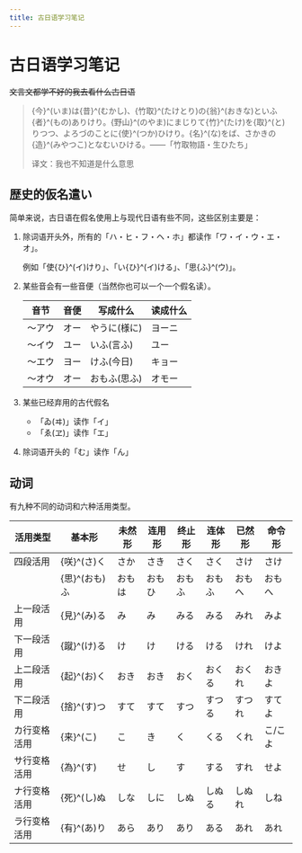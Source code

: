 ```yaml
---
title: 古日语学习笔记
---
```


# 古日语学习笔记

<vue-metadata author="swwind" time="2023-6-15"></vue-metadata>

~~文言文都学不好的我去看什么古日语~~

<!-- prettier-ignore -->
> {今}^(いま)は{昔}^(むかし)、{竹取}^(たけとり)の{翁}^(おきな)といふ{者}^(もの)ありけり。{野山}^(のやま)にまじりて{竹}^(たけ)を{取}^(と)りつつ、よろづのことに{使}^(つか)ひけり。{名}^(な)をば、さかきの{造}^(みやつこ)となむいひける。——「竹取物語・生ひたち」
>
> 译文：<span class="truth" title="你知道的太多了">我也不知道是什么意思</span>

## 歴史的仮名遣い

简单来说，古日语在假名使用上与现代日语有些不同，这些区别主要是：

1. 除词语开头外，所有的「ハ・ヒ・フ・ヘ・ホ」都读作「ワ・イ・ウ・エ・オ」。

   例如「使{ひ}^(イ)けり」、「い{ひ}^(イ)ける」、「思{ふ}^(ウ)」。

2. 某些音会有一些音便（当然你也可以一个一个假名读）。

   | 音节   | 音便 | 写成什么     | 读成什么 |
   | ------ | ---- | ------------ | -------- |
   | 〜アウ | オー | やうに(様に) | ヨーニ   |
   | 〜イウ | ユー | いふ(言ふ)   | ユー     |
   | 〜エウ | ヨー | けふ(今日)   | キョー   |
   | 〜オウ | オー | おもふ(思ふ) | オモー   |

3. 某些已经弃用的古代假名

   - 「ゐ(ヰ)」读作「イ」
   - 「ゑ(ヱ)」读作「エ」

4. 除词语开头的「む」读作「ん」

## 动词

有九种不同的动词和六种活用类型。

| 活用类型     | 基本形        | 未然形 | 连用形 | 终止形 | 连体形 | 已然形 | 命令形  |
| ------------ | ------------- | ------ | ------ | ------ | ------ | ------ | ------- |
| 四段活用     | {咲}^(さ)く   | さか   | さき   | さく   | さく   | さけ   | さけ    |
|              | {思}^(おも)ふ | おもは | おもひ | おもふ | おもふ | おもへ | おもへ  |
| 上一段活用   | {見}^(み)る   | み     | み     | みる   | みる   | みれ   | みよ    |
| 下一段活用   | {蹴}^(け)る   | け     | け     | ける   | ける   | けれ   | けよ    |
| 上二段活用   | {起}^(お)く   | おき   | おき   | おく   | おくる | おくれ | おきよ  |
| 下二段活用   | {捨}^(す)つ   | すて   | すて   | すつ   | すつる | すつれ | すてよ  |
| カ行变格活用 | {来}^(こ)     | こ     | き     | く     | くる   | くれ   | こ/こよ |
| サ行变格活用 | {為}^(す)     | せ     | し     | す     | する   | すれ   | せよ    |
| ナ行变格活用 | {死}^(し)ぬ   | しな   | しに   | しぬ   | しぬる | しぬれ | しね    |
| ラ行变格活用 | {有}^(あ)り   | あら   | あり   | あり   | ある   | あれ   | あれ    |

